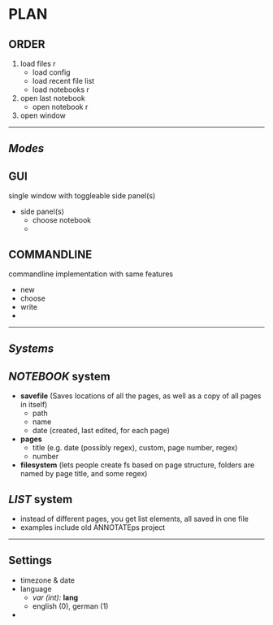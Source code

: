 # **PLAN**

## ORDER

1. load files r
    + load config
    + load recent file list
    + load notebooks r
2. open last notebook
    + open notebook r
3. open window

---

## ___Modes___

## GUI
single window with toggleable side panel(s)
+ side panel(s)
  + choose notebook
  + 

## COMMANDLINE
commandline implementation with same features
+ new
+ choose
+ write
+ 

---

## ___Systems___

## _NOTEBOOK_ system

+ __savefile__ (Saves locations of all the pages, as well as a copy of all pages in itself)
  + path
  + name
  + date (created, last edited, for each page)
+ __pages__
  + title (e.g. date (possibly regex), custom, page number, regex)
  + number
+ __filesystem__ (lets people create fs based on page structure, folders are named by page title, and some regex)

## _LIST_ system

+ instead of different pages, you get list elements, all saved in one file
+ examples include old ANNOTATEps project 

---

## Settings

+ timezone & date
+ language
  + _var (int):_ __lang__
  + english (0), german (1)
+ 